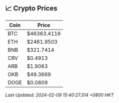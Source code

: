 ## 📈 Crypto Prices

| Coin | Price |
| ---- | ----- |
| BTC | $46363.4116 |
| ETH | $2461.9503 |
| BNB | $321.7414 |
| CRV | $0.4913 |
| ARB | $1.9063 |
| OKB | $49.3669 |
| DOGE | $0.0809 |

_Last Updated: 2024-02-09 15:40:27.314 +0800 HKT_